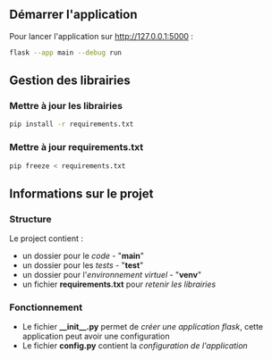 
## Démarrer l'application

Pour lancer l'application sur http://127.0.0.1:5000
:
```sh
flask --app main --debug run
```
## Gestion des librairies
### Mettre à jour les librairies

```sh
pip install -r requirements.txt
```
### Mettre à jour requirements.txt

```sh
pip freeze < requirements.txt
```

## Informations sur le projet
### Structure
Le project contient :
- un dossier pour le _code_ - "**main**"
- un dossier pour les _tests_ - "**test**"
- un dossier pour l'_environnement virtuel_ - "**venv**"
- un fichier **requirements.txt** pour _retenir les librairies_

### Fonctionnement
- Le fichier **\_\_init__.py** permet de _créer une application flask_, cette application peut avoir une configuration
- Le fichier **config.py** contient la _configuration de l'application_
